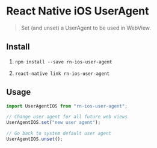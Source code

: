 # React Native iOS UserAgent
> Set (and unset) a UserAgent to be used in WebView.

## Install

1. `npm install --save rn-ios-user-agent`

2. `react-native link rn-ios-user-agent`

## Usage

```js
import UserAgentIOS from "rn-ios-user-agent";

// Change user agent for all future web views
UserAgentIOS.set("new user agent");

// Go back to system default user agent
UserAgentIOS.unset();
```
